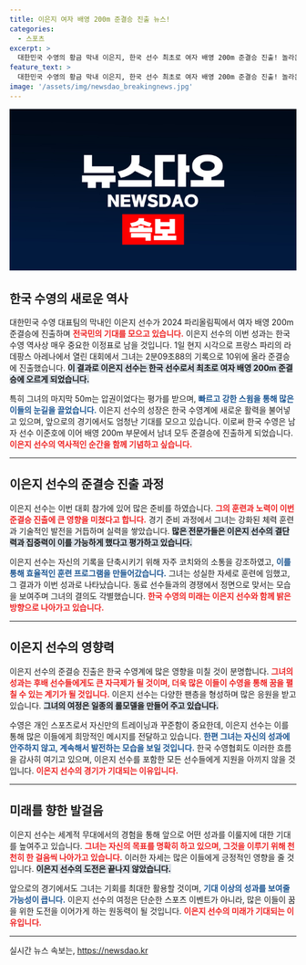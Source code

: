 ```yaml
---
title: 이은지 여자 배영 200m 준결승 진출 뉴스!
categories:
  - 스포츠
excerpt: >
  대한민국 수영의 황금 막내 이은지, 한국 선수 최초로 여자 배영 200m 준결승 진출! 놀라운 마지막 50m의 성과에 스포츠 팬들이 열광하고 있습니다. 이 성과의 뒷이야기를 확인해 보세요!
feature_text: >
  대한민국 수영의 황금 막내 이은지, 한국 선수 최초로 여자 배영 200m 준결승 진출! 놀라운 마지막 50m의 성과에 스포츠 팬들이 열광하고 있습니다. 이 성과의 뒷이야기를 확인해 보세요!
image: '/assets/img/newsdao_breakingnews.jpg'
---
```


<p><img src="/assets/img/newsdao_breakingnews.jpg" alt="ranknews 속보" /></p>

<h2 data-ke-size="size26">한국 수영의 새로운 역사</h2>

<p data-ke-size="size16">대한민국 수영 대표팀의 막내인 이은지 선수가 2024 파리올림픽에서 여자 배영 200m 준결승에 진출하며 <b><span style="color: #ee2323;">전국민의 기대를 모으고 있습니다.</span></b> 이은지 선수의 이번 성과는 한국 수영 역사상 매우 중요한 이정표로 남을 것입니다. 1일 현지 시각으로 프랑스 파리의 라데팡스 아레나에서 열린 대회에서 그녀는 2분09초88의 기록으로 10위에 올라 준결승에 진출했습니다. <b><span style="background-color: #21538527;">이 결과로 이은지 선수는 한국 선수로서 최초로 여자 배영 200m 준결승에 오르게 되었습니다.</span></b></p>

<p data-ke-size="size16">특히 그녀의 마지막 50m는 압권이었다는 평가를 받으며, <b><span style="color: #1a5490;">빠르고 강한 스윔을 통해 많은 이들의 눈길을 끌었습니다.</span></b> 이은지 선수의 성장은 한국 수영계에 새로운 활력을 불어넣고 있으며, 앞으로의 경기에서도 엄청난 기대를 모으고 있습니다. 이로써 한국 수영은 남자 선수 이준호에 이어 배영 200m 부문에서 남녀 모두 준결승에 진출하게 되었습니다. <b><span style="color: #ee2323;">이은지 선수의 역사적인 순간을 함께 기념하고 싶습니다.</span></b></p>

<hr/>

<h2 data-ke-size="size26">이은지 선수의 준결승 진출 과정</h2>

<p data-ke-size="size16">이은지 선수는 이번 대회 참가에 있어 많은 준비를 하였습니다. <b><span style="color: #ee2323;">그의 훈련과 노력이 이번 준결승 진출에 큰 영향을 미쳤다고 합니다.</span></b> 경기 준비 과정에서 그녀는 강화된 체력 훈련과 기술적인 발전을 거듭하며 실력을 쌓았습니다. <b><span style="background-color: #21538527;">많은 전문가들은 이은지 선수의 결단력과 집중력이 이를 가능하게 했다고 평가하고 있습니다.</span></b></p>

<p data-ke-size="size16">이은지 선수는 자신의 기록을 단축시키기 위해 자주 코치와의 소통을 강조하였고, <b><span style="color: #1a5490;">이를 통해 효율적인 훈련 프로그램을 만들어갔습니다.</span></b> 그녀는 성실한 자세로 훈련에 임했고, 그 결과가 이번 성과로 나타났습니다. 동료 선수들과의 경쟁에서 정면으로 맞서는 모습을 보여주며 그녀의 결의도 각별했습니다. <b><span style="color: #ee2323;">한국 수영의 미래는 이은지 선수와 함께 밝은 방향으로 나아가고 있습니다.</span></b></p>

<hr/>

<h2 data-ke-size="size26">이은지 선수의 영향력</h2>

<p data-ke-size="size16">이은지 선수의 준결승 진출은 한국 수영계에 많은 영향을 미칠 것이 분명합니다. <b><span style="color: #ee2323;">그녀의 성과는 후배 선수들에게도 큰 자극제가 될 것이며, 더욱 많은 이들이 수영을 통해 꿈을 펼칠 수 있는 계기가 될 것입니다.</span></b> 이은지 선수는 다양한 팬층을 형성하며 많은 응원을 받고 있습니다. <b><span style="background-color: #21538527;">그녀의 여정은 일종의 롤모델을 만들어 주고 있습니다.</span></b></p>

<p data-ke-size="size16">수영은 개인 스포츠로서 자신만의 트레이닝과 꾸준함이 중요한데, 이은지 선수는 이를 통해 많은 이들에게 희망적인 메시지를 전달하고 있습니다. <b><span style="color: #1a5490;">한편 그녀는 자신의 성과에 안주하지 않고, 계속해서 발전하는 모습을 보일 것입니다.</span></b> 한국 수영협회도 이러한 흐름을 감사히 여기고 있으며, 이은지 선수를 포함한 모든 선수들에게 지원을 아끼지 않을 것입니다. <b><span style="color: #ee2323;">이은지 선수의 경기가 기대되는 이유입니다.</span></b></p>

<hr/>

<h2 data-ke-size="size26">미래를 향한 발걸음</h2>

<p data-ke-size="size16">이은지 선수는 세계적 무대에서의 경험을 통해 앞으로 어떤 성과를 이룰지에 대한 기대를 높여주고 있습니다. <b><span style="color: #ee2323;">그녀는 자신의 목표를 명확히 하고 있으며, 그것을 이루기 위해 천천히 한 걸음씩 나아가고 있습니다.</span></b> 이러한 자세는 많은 이들에게 긍정적인 영향을 줄 것입니다. <b><span style="background-color: #21538527;">이은지 선수의 도전은 끝나지 않았습니다.</span></b></p>

<p data-ke-size="size16">앞으로의 경기에서도 그녀는 기회를 최대한 활용할 것이며, <b><span style="color: #1a5490;">기대 이상의 성과를 보여줄 가능성이 큽니다.</span></b> 이은지 선수의 여정은 단순한 스포츠 이벤트가 아니라, 많은 이들이 꿈을 위한 도전을 이어가게 하는 원동력이 될 것입니다. <b><span style="color: #ee2323;">이은지 선수의 미래가 기대되는 이유입니다.</span></b></p>

<hr/>
실시간 뉴스 속보는, <a href="https://newsdao.kr" rel="dofollow">https://newsdao.kr</a>


